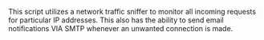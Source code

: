 This script utilizes a network traffic sniffer to monitor all incoming requests for particular IP addresses. This also has the ability to send email notifications VIA SMTP whenever an unwanted connection is made.
